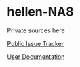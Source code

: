 # hellen-NA8

Private sources here

[Public Issue Tracker](https://github.com/rusefi/hellen-NA8-96-issues)

[User Documentation](https://github.com/rusefi/rusefi/wiki/Hellen-NA96)
